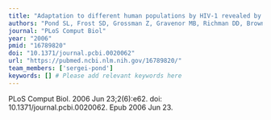 ```yaml
---
title: "Adaptation to different human populations by HIV-1 revealed by codon-based analyses"
authors: "Pond SL, Frost SD, Grossman Z, Gravenor MB, Richman DD, Brown AJ."
journal: "PLoS Comput Biol"
year: "2006"
pmid: "16789820"
doi: "10.1371/journal.pcbi.0020062"
url: "https://pubmed.ncbi.nlm.nih.gov/16789820/"
team_members: ['sergei-pond']
keywords: [] # Please add relevant keywords here
---
```

PLoS Comput Biol. 2006 Jun 23;2(6):e62. doi: 10.1371/journal.pcbi.0020062. Epub 2006 Jun 23.